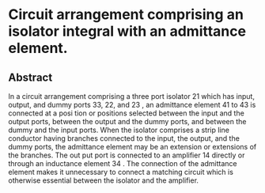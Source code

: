 # Circuit arrangement comprising an isolator integral with an admittance element.

## Abstract
In a circuit arrangement comprising a three port isolator 21 which has input, output, and dummy ports 33, 22, and 23 , an admittance element 41 to 43 is connected at a posi tion or positions selected between the input and the output ports, between the output and the dummy ports, and between the dummy and the input ports. When the isolator comprises a strip line conductor having branches connected to the input, the output, and the dummy ports, the admittance element may be an extension or extensions of the branches. The out put port is connected to an amplifier 14 directly or through an inductance element 34 . The connection of the admittance element makes it unnecessary to connect a matching circuit which is otherwise essential between the isolator and the amplifier.